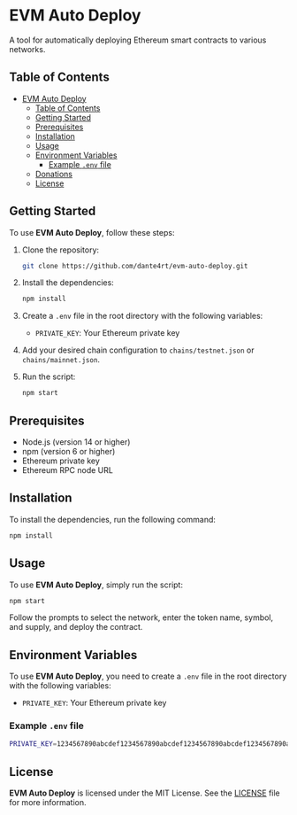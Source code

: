# EVM Auto Deploy

A tool for automatically deploying Ethereum smart contracts to various networks.

## Table of Contents

- [EVM Auto Deploy](#evm-auto-deploy)
  - [Table of Contents](#table-of-contents)
  - [Getting Started](#getting-started)
  - [Prerequisites](#prerequisites)
  - [Installation](#installation)
  - [Usage](#usage)
  - [Environment Variables](#environment-variables)
    - [Example `.env` file](#example-env-file)
  - [Donations](#donations)
  - [License](#license)

## Getting Started

To use **EVM Auto Deploy**, follow these steps:

1. Clone the repository:

   ```bash
   git clone https://github.com/dante4rt/evm-auto-deploy.git
   ```

2. Install the dependencies:

   ```bash
   npm install
   ```

3. Create a `.env` file in the root directory with the following variables:
   - `PRIVATE_KEY`: Your Ethereum private key

4. Add your desired chain configuration to `chains/testnet.json` or `chains/mainnet.json`.

5. Run the script:

   ```bash
   npm start
   ```

## Prerequisites

- Node.js (version 14 or higher)
- npm (version 6 or higher)
- Ethereum private key
- Ethereum RPC node URL

## Installation

To install the dependencies, run the following command:

```bash
npm install
```

## Usage

To use **EVM Auto Deploy**, simply run the script:

```bash
npm start
```

Follow the prompts to select the network, enter the token name, symbol, and supply, and deploy the contract.

## Environment Variables

To use **EVM Auto Deploy**, you need to create a `.env` file in the root directory with the following variables:

- `PRIVATE_KEY`: Your Ethereum private key

### Example `.env` file

```bash
PRIVATE_KEY=1234567890abcdef1234567890abcdef1234567890abcdef1234567890abcdef
```

## License

**EVM Auto Deploy** is licensed under the MIT License. See the [LICENSE](./LICENSE) file for more information.
